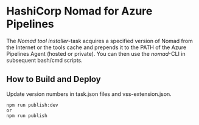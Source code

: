 # HashiCorp Nomad for Azure Pipelines

The *Nomad tool installer*-task acquires a specified version of Nomad from the Internet or the tools cache and prepends it to the PATH of the Azure Pipelines Agent (hosted or private). You can then use the *nomad*-CLI in subsequent bash/cmd scripts.

## How to Build and Deploy

Update version numbers in task.json files and vss-extension.json.

```
npm run publish:dev
or
npm run publish
```
